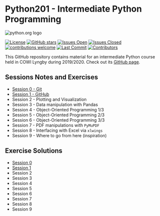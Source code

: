 # Python201 - Intermediate Python Programming

![python.org logo](https://www.python.org/static/community_logos/python-logo-master-v3-TM.png)

[![License](https://img.shields.io/github/license/Python-Crash-Course/Python201)](https://github.com/Python-Crash-Course/Python201/blob/master/LICENSE)
[![GitHub stars](https://img.shields.io/github/stars/Python-Crash-Course/Python201)](https://github.com/Python-Crash-Course/Python201/stargazers)
[![Issues Open](https://img.shields.io/github/issues-raw/Python-Crash-Course/Python201)](https://github.com/Python-Crash-Course/Python201/issues)
[![Issues Closed](https://img.shields.io/github/issues-closed-raw/Python-Crash-Course/Python201)](https://github.com/Python-Crash-Course/Python201/issues)
[![contributions welcome](https://img.shields.io/badge/contributions-welcome-brightgreen.svg?style=flat)](https://github.com/dwyl/esta/issues)
[![Last Commit](https://img.shields.io/github/last-commit/Python-Crash-Course/Python201)](https://github.com/Python-Crash-Course/Python201/commits/master)
[![Contributors](https://img.shields.io/github/contributors/Python-Crash-Course/Python201)](https://github.com/orgs/Python-Crash-Course/people)

This GitHub repository contains material for an intermediate Python course held in COWI Lyngby during 2019/2020. Check out its [GitHub page](https://python-crash-course.github.io/Python201/).

## Sessions Notes and Exercises

* [Session 0 - Git](https://python-crash-course.github.io/Python201/Session%200%20-%20Git/session0_git.html#git)
* [Session 1 - GitHub](https://python-crash-course.github.io/Python201/Session%201%20-%20GitHub/session1_github.html#git-recap)
* Session 2 - Plotting and Visualization
* Session 3 - Data manipulation with Pandas
* Session 4 - Object-Oriented Programming 1/3
* Session 5 - Object-Oriented Programming 2/3
* Session 6 - Object-Oriented Programming 3/3
* Session 7 - PDF manipulations with `PyMuPDF`
* Session 8 - Interfacing with Excel via `xlwings`
* Session 9 - Where to go from here (inspiration)

## Exercise Solutions

* [Session 0](https://python-crash-course.github.io/Python201/Session%200%20-%20Git/session0_git.html#exercises)
* [Session 1](https://python-crash-course.github.io/Python201/Session%201%20-%20GitHub/session1_github.html#exercises)
* Session 2
* Session 3
* Session 4
* Session 5
* Session 6
* Session 7
* Session 8
* Session 9
